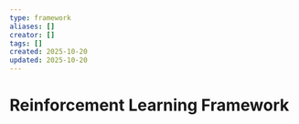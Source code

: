 ```yaml
---
type: framework
aliases: []
creator: []
tags: []
created: 2025-10-20
updated: 2025-10-20
---
```


# Reinforcement Learning Framework


